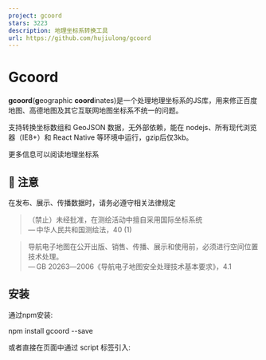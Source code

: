 ```yaml
---
project: gcoord
stars: 3223
description: 地理坐标系转换工具
url: https://github.com/hujiulong/gcoord
---
```


Gcoord
======

**gcoord**(**g**eographic **coord**inates)是一个处理地理坐标系的JS库，用来修正百度地图、高德地图及其它互联网地图坐标系不统一的问题。

支持转换坐标数组和 GeoJSON 数据，无外部依赖，能在 nodejs、所有现代浏览器（IE8+）和 React Native 等环境中运行，gzip后仅3kb。

更多信息可以阅读地理坐标系

🚨 注意
-----

在发布、展示、传播数据时，请务必遵守相关法律规定

> （禁止）未经批准，在测绘活动中擅自采用国际坐标系统  
> — 中华人民共和国测绘法，40 (1)

> 导航电子地图在公开出版、销售、传播、展示和使用前，必须进行空间位置技术处理。  
> — GB 20263―2006《导航电子地图安全处理技术基本要求》，4.1

安装
--

通过npm安装:

npm install gcoord --save

或者直接在页面中通过 script 标签引入:

<script src\="https://unpkg.com/gcoord/dist/gcoord.global.prod.js"\></script\>

注意：通过 script 标签引入时请务必指定版本号

引入
--

CommonJS:

const gcoord \= require('gcoord');

ES Module:

import gcoord from 'gcoord';

通过 script 标签引入可以直接使用全局变量 `gcoord` 或 `window.gcoord`

使用
--

例如从手机的GPS得到一个经纬度坐标，需要将其展示在百度地图上，则应该将当前坐标从WGS-84坐标系转换为BD-09坐标系

var result \= gcoord.transform(
  \[116.403988, 39.914266\],    // 经纬度坐标
  gcoord.WGS84,               // 当前坐标系
  gcoord.BD09                 // 目标坐标系
);

console.log(result);  // \[116.41661560068297, 39.92196580126834\]

同时gcoord还可以转换GeoJSON对象的坐标系，详细使用方式可以参考API

API
---

### transform(input, from, to)

进行坐标转换

**参数**

-   `input` **GeoJSON | string | Array<number\>** GeoJSON对象，或GeoJSON字符串，或经纬度数组
-   `from` **CRS** 当前坐标系
-   `to` **CRS** 目标坐标系

**返回值**

**GeoJSON | Array<number\>**

**示例**

// 将GCJ02坐标转换为WGS84坐标
var result \= gcoord.transform(\[123, 45\], gcoord.GCJ02, gcoord.WGS84);
console.log(result);  // \[122.99395597, 44.99804071\]

// 转换GeoJSON坐标
var geojson \= {
  "type": "Point",
  "coordinates": \[123, 45\]
}
gcoord.transform(geojson, gcoord.GCJ02, gcoord.WGS84);
console.log(geojson.coordinates); // \[122.99395597, 44.99804071\]

返回数组或GeoJSON对象（由输入决定），**注意：当输入为GeoJSON时，transform会改变输入对象**

### CRS

CRS为坐标系，目标支持以下几种坐标系

CRS            

坐标格式

说明  

gcoord.WGS84

\[lng,lat\]

WGS-84坐标系，GPS设备获取的经纬度坐标

gcoord.GCJ02

\[lng,lat\]

GCJ-02坐标系，google中国地图、soso地图、aliyun地图、mapabc地图和高德地图所用的经纬度坐标

gcoord.BD09

\[lng,lat\]

BD-09坐标系，百度地图采用的经纬度坐标

gcoord.BD09LL

\[lng,lat\]

同BD09

gcoord.BD09MC

\[x,y\]

BD-09米制坐标，百度地图采用的米制坐标，单位：米

gcoord.BD09Meter

\[x,y\]

同BD09MC

gcoord.Baidu

\[lng,lat\]

百度坐标系，BD-09坐标系别名，同BD-09

gcoord.BMap

\[lng,lat\]

百度地图，BD-09坐标系别名，同BD-09

gcoord.AMap

\[lng,lat\]

高德地图，同GCJ-02

gcoord.WebMercator

\[x,y\]

Web Mercator投影，墨卡托投影，同EPSG3857，单位：米

gcoord.WGS1984

\[lng,lat\]

WGS-84坐标系别名，同WGS-84

gcoord.EPSG4326

\[lng,lat\]

WGS-84坐标系别名，同WGS-84

gcoord.EPSG3857

\[x,y\]

Web Mercator投影，同WebMercator，单位：米

gcoord.EPSG900913

\[x,y\]

Web Mercator投影，同WebMercator，单位：米

**支持更多坐标系？** gcoord的目标是处理web地图中的坐标，目前支持的坐标系已经能满足绝大部分要求了，同时gcoord也能保持轻量。如果需要更专业的坐标系处理工具，可以使用proj4js等开源库

LICENSE
-------

MIT
